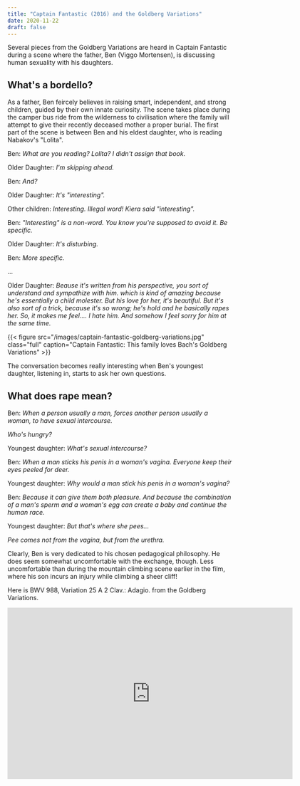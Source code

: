 ```yaml
---
title: "Captain Fantastic (2016) and the Goldberg Variations"
date: 2020-11-22
draft: false
---
```


Several pieces from the Goldberg Variations are heard in Captain Fantastic during a scene where the father, Ben (Viggo Mortensen), is discussing human sexuality with his daughters.

##  What's a bordello?

As a father, Ben feircely believes in raising smart, independent, and strong children, guided by their own innate curiosity. The scene takes place during the camper bus ride from the wilderness to civilisation where the family will attempt to give their recently deceased mother a proper burial. The first part of the scene is between Ben and his eldest daughter, who is reading Nabakov's "Lolita".

Ben: <cite>What are you reading? Lolita? I didn't assign that book.</cite>

Older Daughter: <cite>I'm skipping ahead.</cite>

Ben: <cite>And?</cite>

Older Daughter: <cite>It's "interesting".</cite>

 Other children: <cite>Interesting. Illegal word! Kiera said "interesting".</cite>
 
 Ben: <cite>"Interesting" is a non-word. You know you're supposed to avoid it. Be specific.</cite>
 
 Older Daughter: <cite>It's disturbing.</cite>
 
 Ben: <cite>More specific.</cite>
 
 ...
 
 Older Daughter: <cite>Beause it's written from his perspective, you sort of understand and sympathize with him. which is kind of amazing because he's essentially a child molester. But his love for her, it's beautiful. But it's also sort of a trick, because it's so wrong; he's hold and he basically rapes her. So, it makes me feel.... I hate him. And somehow I feel sorry for him at the same time.</cite>

{{< figure src="/images/captain-fantastic-goldberg-variations.jpg" class="full" caption="Captain Fantastic: This family loves Bach's Goldberg Variations" >}}

The conversation becomes really interesting when Ben's youngest daughter, listening in, starts to ask her own questions. 

## What does rape mean?

Ben: <cite>When a person usually a man, forces another person usually a woman, to have sexual intercourse.</cite>
 
 <cite>Who's hungry?</cite>
 
 Youngest daughter: <cite>What's sexual intercourse?</cite>
 
 Ben: <cite>When a man sticks his penis in a woman's vagina. Everyone keep their eyes peeled for deer.</cite>
 
 Youngest daughter: <cite>Why would a man stick his penis in a woman's vagina?</cite>
 
 Ben: <cite>Because it can give them both pleasure. And because the combination of a man's sperm and a woman's egg can create a baby and continue the human race.</cite>
 
 Youngest daughter: <cite>But that's where she pees...</cite>
 
 <cite>Pee comes not from the vagina, but from the urethra.</cite>

Clearly, Ben is very dedicated to his chosen pedagogical philosophy. He does seem somewhat uncomfortable with the exchange, though. Less uncomfortable than during the mountain climbing scene earlier in the film, where his son incurs an injury while climbing a sheer cliff!

Here is BWV 988, Variation 25 A 2 Clav.: Adagio. from the Goldberg Variations.

<iframe width="640" height="385" src="https://www.youtube.com/embed/15ezpwCHtJs?controls=0&start=3581" frameborder="0" allow="accelerometer; autoplay; clipboard-write; encrypted-media; gyroscope; picture-in-picture" allowfullscreen></iframe>



